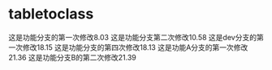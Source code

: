 # tabletoclass
这是功能分支的第一次修改8.03
这是功能分支第二次修改10.58
这是dev分支的第一次修改18.15
这是功能分支的第四次修改18.13
这是功能A分支的第一次修改21.36
这是功能分支B的第二次修改21.39

